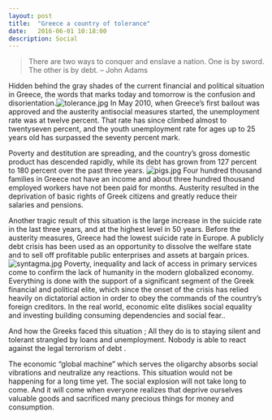 ```yaml
---
layout: post
title:  "Greece a country of tolerance"
date:   2016-06-01 10:18:00
description: Social
---
```


>There are two ways to conquer and enslave a nation. One is by sword. The other is by debt. – John Adams

Hidden behind the gray shades of the current financial and political situation in Greece, the words that marks today and tomorrow is the confusion and disorientation.![tolerance.jpg](https://svbtleusercontent.com/jky4usnivbsnaq_small.jpg)
In May 2010, when Greece’s first bailout was approved and the austerity antisocial measures started, the unemployment rate was at twelve percent. That rate has since climbed almost to twentyseven percent, and the youth unemployment rate for ages up to 25 years old has surpassed the seventy percent mark.

Poverty and destitution are spreading, and the country’s gross domestic product has descended rapidly, while its debt has grown from 127 percent to 180 percent over the past three years.
![pigs.jpg](https://svbtleusercontent.com/b7jdz4pmizoi5a_small.jpg)
Four hundred thousand families in Greece not have an income and about three hundred thousand employed workers have not been paid for months. Austerity resulted in the deprivation of basic rights of Greek citizens and greatly reduce their salaries and pensions.

Another tragic result of this situation is the large increase in the suicide rate in the last three years, and at the highest level in 50 years. Before the austerity measures, Greece had the lowest suicide rate in Europe. A publicly debt crisis has been used as an opportunity to dissolve the welfare state and to sell off profitable public enterprises and assets at bargain prices.
![syntagma.jpg](https://svbtleusercontent.com/umcorjhab20grq_small.jpg)
Poverty, inequality and lack of access in primary services come to confirm the lack of humanity in the modern globalized economy. Everything is done with the support of a significant segment of the Greek financial and political elite, which since the onset of the crisis has relied heavily on dictatorial action in order to obey the commands of the country’s foreign creditors.
In the real world, economic elite dislikes social equality and investing building consuming dependencies and social fear..

And how the Greeks faced this situation ; All they do is to staying silent and tolerant strangled by loans and unemployment. Nobody is able to react against the legal terrorism of debt .


The economic “global machine” which serves the oligarchy absorbs social vibrations and neutralize any reactions.
This situation would not be happening for a long time yet. The social explosion will not take long to come. And it will come when everyone realizes that deprive ourselves valuable goods and sacrificed many precious things for money and consumption.
